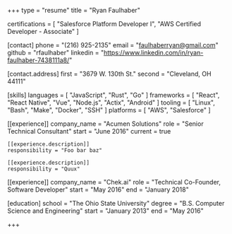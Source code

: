 +++
type = "resume"
title = "Ryan Faulhaber"

certifications = [ "Salesforce Platform Developer I", "AWS Certified Developer - Associate" ]

[contact]
phone = "(216) 925-2135"
email = "faulhaberryan@gmail.com"
github = "rfaulhaber"
linkedin = "https://www.linkedin.com/in/ryan-faulhaber-7438111a8/"

[contact.address]
first = "3679 W. 130th St."
second = "Cleveland, OH 44111"

[skills]
languages = [ "JavaScript", "Rust", "Go" ]
frameworks = [ "React", "React Native", "Vue", "Node.js", "Actix", "Android" ]
tooling = [ "Linux", "Bash", "Make", "Docker", "SSH" ]
platforms = [ "AWS", "Salesforce" ]

[[experience]]
company_name = "Acumen Solutions"
role = "Senior Technical Consultant"
start = "June 2016"
current = true

    [[experience.description]]
    responsibility = "Foo bar baz"

    [[experience.description]]
    responsibility = "Quux"


[[experience]]
company_name = "Chek.ai"
role = "Technical Co-Founder, Software Developer"
start = "May 2016"
end = "January 2018"

[education]
school = "The Ohio State University"
degree = "B.S. Computer Science and Engineering"
start = "January 2013"
end = "May 2016"

+++
